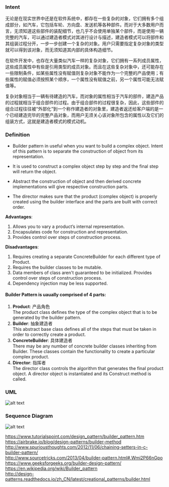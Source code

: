 ### Intent
无论是在现实世界中还是在软件系统中，都存在一些复杂的对象，它们拥有多个组成部分，如汽车，它包括车轮、方向盘、发送机等各种部件。而对于大多数用户而言，无须知道这些部件的装配细节，也几乎不会使用单独某个部件，而是使用一辆完整的汽车，可以通过建造者模式对其进行设计与描述，建造者模式可以将部件和其组装过程分开，一步一步创建一个复杂的对象。用户只需要指定复杂对象的类型就可以得到该对象，而无须知道其内部的具体构造细节。

在软件开发中，也存在大量类似汽车一样的复杂对象，它们拥有一系列成员属性，这些成员属性中有些是引用类型的成员对象。而且在这些复杂对象中，还可能存在一些限制条件，如某些属性没有赋值则复杂对象不能作为一个完整的产品使用；有些属性的赋值必须按照某个顺序，一个属性没有赋值之前，另一个属性可能无法赋值等。

复杂对象相当于一辆有待建造的汽车，而对象的属性相当于汽车的部件，建造产品的过程就相当于组合部件的过程。由于组合部件的过程很复杂，因此，这些部件的组合过程往往被“外部化”到一个称作建造者的对象里，建造者返还给客户端的是一个已经建造完毕的完整产品对象，而用户无须关心该对象所包含的属性以及它们的组装方式，这就是建造者模式的模式动机。

### Definition
* Builder pattern in useful when you want to build a complex object. Intent of this pattern is to separate the construction of object from its representation.

* It is used to construct a complex object step by step and the final step will return the object.

* Abstract the construction of object and then derived concrete implementations will give respective construction parts.

* The director makes sure that the product (complex object) is properly created using the builder interface and the parts are built with correct order.

**Advantages**:
1. Allows you to vary a product’s internal representation.
2. Encapsulates code for construction and representation.
3. Provides control over steps of construction process.

**Disadvantages**:
1. Requires creating a separate ConcreteBuilder for each different type of Product.
2. Requires the builder classes to be mutable.
3. Data members of class aren't guaranteed to be initialized. Provides control over steps of construction process.
4. Dependency injection may be less supported.

#### Builder Pattern is uaually comprised of 4 parts:
1) **Product**: 产品角色     
The product class defines the type of the complex object that is to be generated by the builder pattern.     
2) **Builder**: 抽象建造者   
This abstract base class defines all of the steps that must be taken in order to correctly create a product.
3) **ConcreteBuilder**: 具体建造者     
There may be any number of concrete builder classes inheriting from Builder. These classes contain the functionality to create a particular complex product.
4) **Director**: 指挥者     
The director class controls the algorithm that generates the final product object. A director object is instantiated and its Construct method is called.

### UML
![alt text](https://github.com/vectormars/CPP/blob/master/Design%20pattern/Builder%20Pattern/image/Builder.jpg)

### Sequence Diagram
![alt text](https://github.com/vectormars/CPP/blob/master/Design%20pattern/Builder%20Pattern/image/seq_Builder.jpg)

https://www.tutorialspoint.com/design_pattern/builder_pattern.htm  
https://airbrake.io/blog/design-patterns/builder-method  
http://www.spuriousthoughts.com/2012/11/06/chaining-setters-in-c-builder-pattern/   
http://www.sourcetricks.com/2013/04/builder-pattern.html#.Wmi2P66nGpo   
https://www.geeksforgeeks.org/builder-design-pattern/
https://en.wikipedia.org/wiki/Builder_pattern   
http://design-patterns.readthedocs.io/zh_CN/latest/creational_patterns/builder.html
